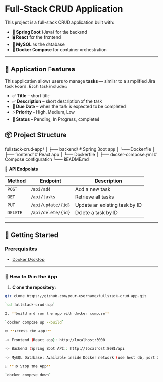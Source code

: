 # Full-Stack CRUD Application

This project is a full-stack CRUD application built with:

- 🧠 **Spring Boot** (Java) for the backend
- 🖥️ **React** for the frontend
- 🐬 **MySQL** as the database
- 🐳 **Docker Compose** for container orchestration

---
## 📝 Application Features

This application allows users to manage **tasks** — similar to a simplified Jira task board. Each task includes:

- ✅ **Title** – short title
- ✅ **Description** – short description of the task
- 📅 **Due Date** – when the task is expected to be completed
- ⚡ **Priority** – High, Medium, Low
- 📌 **Status** – Pending, In Progress, completed

## 📦 Project Structure

fullstack-crud-app/
│
├── backend/ # Spring Boot app
│ └── Dockerfile
│
├── frontend/ # React app
│ └── Dockerfile
│
├── docker-compose.yml # Compose configuration
└── README.md


🧪 **API Endpoints**

| Method   | Endpoint           | Description                   |
| -------- | ------------------ | ----------------------------- |
| `POST`   | `/api/add`         | Add a new task                |
| `GET`    | `/api/tasks`       | Retrieve all tasks            |
| `PUT`    | `/api/update/{id}` | Update an existing task by ID |
| `DELETE` | `/api/delete/{id}` | Delete a task by ID           |
---

## 🚀 Getting Started

### Prerequisites

- [Docker Desktop](https://www.docker.com/products/docker-desktop)

---

### 🔧 How to Run the App

1. **Clone the repository:**

```bash
git clone https://github.com/your-username/fullstack-crud-app.git

`cd fullstack-crud-app`

2. **build and run the app with docker compose**

`docker compose up --build`

🌐 **Access the App:**

-> Frontend (React app): http://localhost:3000

-> Backend (Spring Boot API): http://localhost:8081/api

-> MySQL Database: Available inside Docker network (use host db, port 3306)

🧹 **To Stop the App**

`docker compose down`
